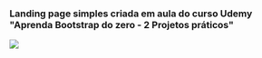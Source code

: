 ### Landing page simples criada em aula do curso Udemy "Aprenda Bootstrap do zero - 2 Projetos práticos"

![](https://github.com/marcusdepaula/estudos-bootstrap-01/blob/main/assets/landing-page-1.png)
